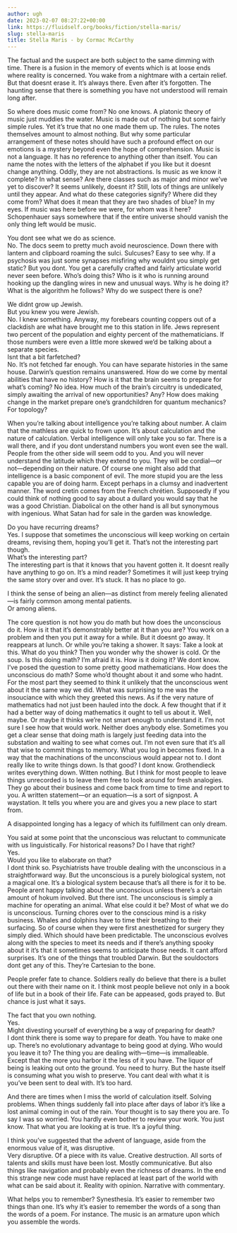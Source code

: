 ```yaml
---
author: ugh
date: 2023-02-07 08:27:22+00:00
link: https://fluidself.org/books/fiction/stella-maris/
slug: stella-maris
title: Stella Maris - by Cormac McCarthy
---
```


The factual and the suspect are both subject to the same dimming with time. There is a fusion in the memory of events which is at loose ends where reality is concerned. You wake from a nightmare with a certain relief. But that doesnt erase it. It’s always there. Even after it’s forgotten. The haunting sense that there is something you have not understood will remain long after.

So where does music come from? No one knows. A platonic theory of music just muddies the water. Music is made out of nothing but some fairly simple rules. Yet it’s true that no one made them up. The rules. The notes themselves amount to almost nothing. But why some particular arrangement of these notes should have such a profound effect on our emotions is a mystery beyond even the hope of comprehension. Music is not a language. It has no reference to anything other than itself. You can name the notes with the letters of the alphabet if you like but it doesnt change anything. Oddly, they are not abstractions. Is music as we know it complete? In what sense? Are there classes such as major and minor we’ve yet to discover? It seems unlikely, doesnt it? Still, lots of things are unlikely until they appear. And what do these categories signify? Where did they come from? What does it mean that they are two shades of blue? In my eyes. If music was here before we were, for whom was it here? Schopenhauer says somewhere that if the entire universe should vanish the only thing left would be music.

You dont see what we do as science.  
No. The docs seem to pretty much avoid neuroscience. Down there with lantern and clipboard roaming the sulci. Sulcuses? Easy to see why. If a psychosis was just some synapses misfiring why wouldnt you simply get static? But you dont. You get a carefully crafted and fairly articulate world never seen before. Who’s doing this? Who is it who is running around hooking up the dangling wires in new and unusual ways. Why is he doing it? What is the algorithm he follows? Why do we suspect there is one?

We didnt grow up Jewish.  
But you knew you were Jewish.  
No. I knew something. Anyway, my forebears counting coppers out of a clackdish are what have brought me to this station in life. Jews represent two percent of the population and eighty percent of the mathematicians. If those numbers were even a little more skewed we’d be talking about a separate species.  
Isnt that a bit farfetched?  
No. It’s not fetched far enough. You can have separate histories in the same house. Darwin’s question remains unanswered. How do we come by mental abilities that have no history? How is it that the brain seems to prepare for what’s coming? No idea. How much of the brain’s circuitry is undedicated, simply awaiting the arrival of new opportunities? Any? How does making change in the market prepare one’s grandchildren for quantum mechanics? For topology?

When you’re talking about intelligence you’re talking about number. A claim that the mathless are quick to frown upon. It’s about calculation and the nature of calculation. Verbal intelligence will only take you so far. There is a wall there, and if you dont understand numbers you wont even see the wall. People from the other side will seem odd to you. And you will never understand the latitude which they extend to you. They will be cordial—or not—depending on their nature. Of course one might also add that intelligence is a basic component of evil. The more stupid you are the less capable you are of doing harm. Except perhaps in a clumsy and inadvertent manner. The word cretin comes from the French chrétien. Supposedly if you could think of nothing good to say about a dullard you would say that he was a good Christian. Diabolical on the other hand is all but synonymous with ingenious. What Satan had for sale in the garden was knowledge.

Do you have recurring dreams?  
Yes. I suppose that sometimes the unconscious will keep working on certain dreams, revising them, hoping you’ll get it. That’s not the interesting part though.  
What’s the interesting part?  
The interesting part is that it knows that you havent gotten it. It doesnt really have anything to go on. It’s a mind reader? Sometimes it will just keep trying the same story over and over. It’s stuck. It has no place to go.

I think the sense of being an alien—as distinct from merely feeling alienated—is fairly common among mental patients.  
Or among aliens.

The core question is not how you do math but how does the unconscious do it. How is it that it’s demonstrably better at it than you are? You work on a problem and then you put it away for a while. But it doesnt go away. It reappears at lunch. Or while you’re taking a shower. It says: Take a look at this. What do you think? Then you wonder why the shower is cold. Or the soup. Is this doing math? I’m afraid it is. How is it doing it? We dont know. I’ve posed the question to some pretty good mathematicians. How does the unconscious do math? Some who’d thought about it and some who hadnt. For the most part they seemed to think it unlikely that the unconscious went about it the same way we did. What was surprising to me was the insouciance with which they greeted this news. As if the very nature of mathematics had not just been hauled into the dock. A few thought that if it had a better way of doing mathematics it ought to tell us about it. Well, maybe. Or maybe it thinks we’re not smart enough to understand it. I’m not sure I see how that would work. Neither does anybody else. Sometimes you get a clear sense that doing math is largely just feeding data into the substation and waiting to see what comes out. I’m not even sure that it’s all that wise to commit things to memory. What you log in becomes fixed. In a way that the machinations of the unconscious would appear not to. I dont really like to write things down. Is that good? I dont know. Grothendieck writes everything down. Witten nothing. But I think for most people to leave things unrecorded is to leave them free to look around for fresh analogies. They go about their business and come back from time to time and report to you. A written statement—or an equation—is a sort of signpost. A waystation. It tells you where you are and gives you a new place to start from.

A disappointed longing has a legacy of which its fulfillment can only dream.

You said at some point that the unconscious was reluctant to communicate with us linguistically. For historical reasons? Do I have that right?  
Yes.  
Would you like to elaborate on that?  
I dont think so. Psychiatrists have trouble dealing with the unconscious in a straightforward way. But the unconscious is a purely biological system, not a magical one. It’s a biological system because that’s all there is for it to be. People arent happy talking about the unconscious unless there’s a certain amount of hokum involved. But there isnt. The unconscious is simply a machine for operating an animal. What else could it be? Most of what we do is unconscious. Turning chores over to the conscious mind is a risky business. Whales and dolphins have to time their breathing to their surfacing. So of course when they were first anesthetized for surgery they simply died. Which should have been predictable. The unconscious evolves along with the species to meet its needs and if there’s anything spooky about it it’s that it sometimes seems to anticipate those needs. It cant afford surprises. It’s one of the things that troubled Darwin. But the souldoctors dont get any of this. They’re Cartesian to the bone.

People prefer fate to chance. Soldiers really do believe that there is a bullet out there with their name on it. I think most people believe not only in a book of life but in a book of their life. Fate can be appeased, gods prayed to. But chance is just what it says.

The fact that you own nothing.  
Yes.  
Might divesting yourself of everything be a way of preparing for death?  
I dont think there is some way to prepare for death. You have to make one up. There’s no evolutionary advantage to being good at dying. Who would you leave it to? The thing you are dealing with—time—is immalleable. Except that the more you harbor it the less of it you have. The liquor of being is leaking out onto the ground. You need to hurry. But the haste itself is consuming what you wish to preserve. You cant deal with what it is you’ve been sent to deal with. It’s too hard.

And there are times when I miss the world of calculation itself. Solving problems. When things suddenly fall into place after days of labor it’s like a lost animal coming in out of the rain. Your thought is to say there you are. To say I was so worried. You hardly even bother to review your work. You just know. That what you are looking at is true. It’s a joyful thing.

I think you’ve suggested that the advent of language, aside from the enormous value of it, was disruptive.  
Very disruptive. Of a piece with its value. Creative destruction. All sorts of talents and skills must have been lost. Mostly communicative. But also things like navigation and probably even the richness of dreams. In the end this strange new code must have replaced at least part of the world with what can be said about it. Reality with opinion. Narrative with commentary.

What helps you to remember? Synesthesia. It’s easier to remember two things than one. It’s why it’s easier to remember the words of a song than the words of a poem. For instance. The music is an armature upon which you assemble the words.
